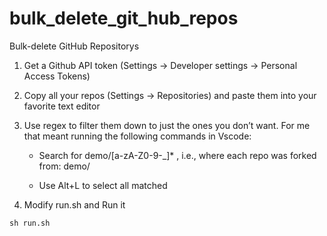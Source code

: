 # bulk_delete_git_hub_repos

Bulk-delete GitHub Repositorys

1. Get a Github API token (Settings -> Developer settings -> Personal Access Tokens)

2. Copy all your repos (Settings -> Repositories) and paste them into your favorite text editor

3. Use regex to filter them down to just the ones you don’t want. For me that meant running the following commands in Vscode:

   - Search for demo/[a-zA-Z0-9-_]\* , i.e., where each repo was forked from: demo/

   - Use Alt+L to select all matched

4. Modify run.sh and Run it

```
sh run.sh
```
